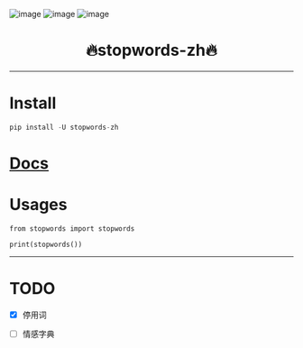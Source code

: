 

![image](https://img.shields.io/pypi/v/stopwords-zh.svg) ![image](https://img.shields.io/travis/yuanjie-ai/stopwords-zh.svg) ![image](https://readthedocs.org/projects/stopwords-zh/badge/?version=latest)



<h1 align = "center">🔥stopwords-zh🔥</h1>

---
# Install
```python
pip install -U stopwords-zh
```

# [Docs](https://jie-yuan.github.io/stopwords-zh/)

# Usages
```
from stopwords import stopwords

print(stopwords())
```

---
# TODO

- [x] 停用词
- [ ] 情感字典

